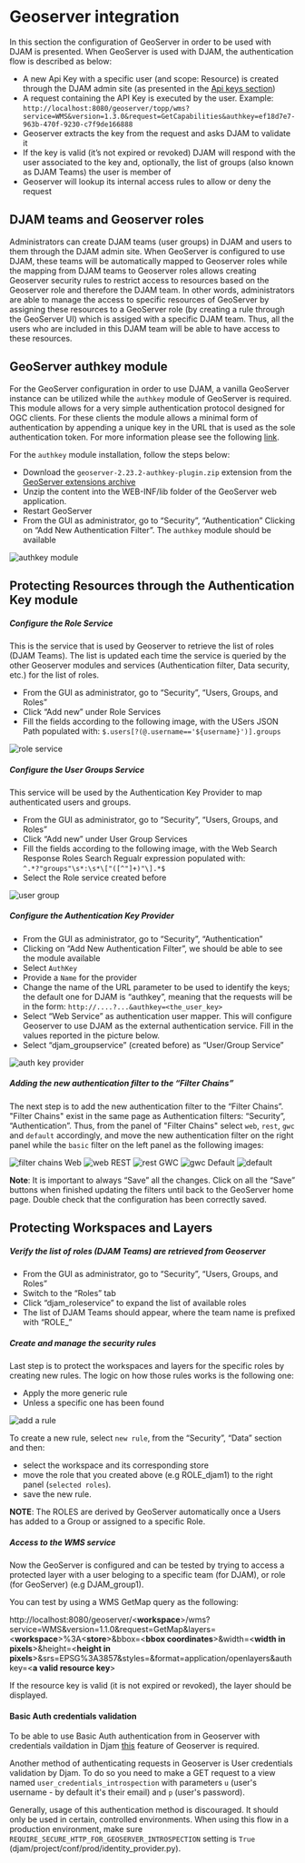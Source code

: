 # Geoserver integration

In this section the configuration of GeoServer in order to be used with DJAM is presented. When GeoServer is used with DJAM, the authentication flow is described as below:

* A new Api Key with a specific user (and scope: Resource) is created through the DJAM admin site (as presented in the [Api keys section](/api-keys)) 
* A request containing the API Key is executed by the user. Example: `http://localhost:8080/geoserver/topp/wms?service=WMS&version=1.3.0&request=GetCapabilities&authkey=ef18d7e7-963b-470f-9230-c7f9de166888`
* Geoserver extracts the key from the request and asks DJAM to validate it
* If the key is valid (it’s not expired or revoked) DJAM will respond with the user associated to the key and, optionally, the list of groups (also known as DJAM Teams) the user is member of
* Geoserver will lookup its internal access rules to allow or deny the request

## DJAM teams and Geoserver roles

Administrators can create DJAM teams (user groups) in DJAM and users to them through the DJAM admin site. When GeoServer is configured to use DJAM, these teams will be automatically mapped to Geoserver roles while the mapping from DJAM teams to Geoserver roles allows creating Geoserver security rules to restrict access to resources based on the Geoserver role and therefore the DJAM team. In other words, administrators are able to manage the access to specific resources of GeoServer by assigning these resources to a GeoServer role (by creating a rule through the GeoServer UI) which is assiged with a specific DJAM team. Thus, all the users who are included in this DJAM team will be able to have access to these resources.

## GeoServer authkey module

For the GeoServer configuration in order to use DJAM, a vanilla GeoServer instance can be utilized while the `authkey` module of GeoServer is required. This module allows for a very simple authentication protocol designed for OGC clients. For these clients the module allows a minimal form of authentication by appending a unique key in the URL that is used as the sole authentication token. For more information please see the following [link](https://docs.geoserver.org/main/en/user/extensions/authkey/index.html). 

For the `authkey` module installation, follow the steps below:

* Download the `geoserver-2.23.2-authkey-plugin.zip` extension from the [GeoServer extensions archive](https://sourceforge.net/projects/geoserver/files/GeoServer/2.23.2/extensions/) 
* Unzip the content into the WEB-INF/lib folder of the GeoServer web application.
* Restart GeoServer
* From the GUI as administrator, go to “Security”, “Authentication” Clicking on “Add New Authentication Filter”. The `authkey` module should be available

![authkey module](images/authkey.png)

## Protecting Resources through the Authentication Key module

##### Configure the Role Service

This is the service that is used by Geoserver to retrieve the list of roles (DJAM Teams). The list is updated each time the service is queried by the other Geoserver modules and services (Authentication filter, Data security, etc.) for the list of roles.

* From the GUI as administrator, go to “Security”, “Users, Groups, and Roles”
* Click “Add new” under Role Services
* Fill the fields according to the following image, with the USers JSON Path populated with: `$.users[?(@.username=='${username}')].groups`

![role service](images/role_service.png)

##### Configure the User Groups Service

This service will be used by the Authentication Key Provider to map authenticated users and groups. 

* From the GUI as administrator, go to “Security”, “Users, Groups, and Roles”
* Click “Add new” under User Group Services 
* Fill the fields according to the following image, with the Web Search Response Roles Search Regualr expression populated with: `^.*?"groups"\s*:\s*\["([^"]+)"\].*$`
* Select the Role service created before

![user group](images/user_group.png)

##### Configure the Authentication Key Provider

* From the GUI as administrator, go to “Security”, “Authentication”
* Clicking on “Add New Authentication Filter”, we should be able to see the module available
* Select `AuthKey`
* Provide a `Name` for the provider
* Change the name of the URL parameter to be used to identify the keys; the default one for DJAM is “authkey”, meaning that the requests will be in the form: `http://....?...&authkey=<the_user_key>`
* Select “Web Service” as authentication user mapper. This will configure Geoserver to use DJAM as the external authentication service. Fill in the values reported in the picture below.
* Select “djam_groupservice” (created before) as “User/Group Service”

![auth key provider](images/auth_key_provider.png)

#####  Adding the new authentication filter to the “Filter Chains”

The next step is to add the new authentication filter to the “Filter Chains”. "Filter Chains" exist in the same page as Authentication filters: “Security”, “Authentication”. Thus, from the panel of "Filter Chains" select `web`, `rest`, `gwc` and `default` accordingly, and move the new authentication filter on the right panel while the `basic` filter on the left panel as the following images: 

![filter chains](images/filter_chains.png)
Web
![web](images/web.png)
REST
![rest](images/rest.png)
GWC
![gwc](images/gwc.png)
Default
![default](images/default.png)


**Note**: It is important to always “Save” all the changes. Click on all the “Save” buttons when finished updating the filters until back to the GeoServer home page. Double check that the configuration has been correctly saved.

## Protecting Workspaces and Layers

##### Verify the list of roles (DJAM Teams) are retrieved from Geoserver

* From the GUI as administrator, go to “Security”, “Users, Groups, and Roles”
* Switch to the “Roles” tab
* Click “djam_roleservice” to expand the list of available roles
* The list of DJAM Teams should appear, where the team name is prefixed with “ROLE_”

##### Create and manage the security rules

Last step is to protect the workspaces and layers for the specific roles by creating new rules. The logic on how those rules works is the following one:

* Apply the more generic rule
* Unless a specific one has been found

![add a rule ](images/add_a_rule.png)

To create a new rule, select `new rule`, from the “Security”, “Data” section and then:

* select the workspace and its corresponding store 
* move the role that you created above (e.g ROLE_djam1) to the right panel (`selected roles`).
* save the new rule.

**NOTE**: The ROLES are derived by GeoServer automatically once a Users has added to a Group or assigned to a specific Role.

##### Access to the WMS service

Now the GeoServer is configured and can be tested by trying to access a protected layer with a user beloging to a specific team (for DJAM), or role (for GeoServer) (e.g DJAM_group1).

You can test by using a WMS GetMap query as the following:

http://localhost:8080/geoserver/<**workspace**>/wms?service=WMS&version=1.1.0&request=GetMap&layers=<**workspace**>%3A<**store**>&bbox=<**bbox coordinates**>&width=<**width in pixels**>&height=<**height in pixels**>&srs=EPSG%3A3857&styles=&format=application/openlayers&authkey=<**a valid resource key**>

If the resource key is valid (it is not expired or revoked), the layer should be displayed.

#### Basic Auth credentials validation
To be able to use Basic Auth authentication from in Geoserver with credentials vaildation in Djam [this](https://github.com/geosolutions-it/geoserver/issues/145) feature of Geoserver is required.

Another method of authenticating requests in Geoserver is User credentials validation by Djam. To do so you need to make a GET request to a view named
`user_credentials_introspection` with parameters `u` (user's username - by default it's their email) and `p` (user's password).

Generally, usage of this authentication method is discouraged. It should only be used in certain, controlled environments. When using this 
flow in a production environment, make sure `REQUIRE_SECURE_HTTP_FOR_GEOSERVER_INTROSPECTION` setting is `True` 
(djam/project/conf/prod/identity_provider.py).
